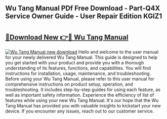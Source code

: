 ## Wu Tang Manual PDf Free Download - Part-Q4X Service Owner Guide - User Repair Edition KGlZ1

# <h2><a href="http://cf25990.oget.top/?id=Wu+Tang+Manual">🔗Download New 👉🔴 Wu Tang Manual</a></h2>

[![Wu Tang Manual new download](https://i.imgur.com/5g1atiW.png)](http://cf25990.oget.top/?id=Wu+Tang+Manual)
Hello and welcome to the user manual for your newly delivered Wu Tang Manual. This guide is designed to help you get started with your product and provide you with a thorough understanding of its features, functions, and capabilities. You will find instructions for installation, usage, maintenance, and troubleshooting. Before using your Wu Tang Manual, please refer to this user manual for comprehensive instructions on product setup, operation, and troubleshooting. It includes step-by-step guides for using each feature, as well as important safety information. Experience the efficiency of list of features while using your new Wu Tang Manual. It's our hope that the Wu Tang Manual has provided you with valuable insights to kickstart your new device. If you encounter any issues, reach out to our customer service.
